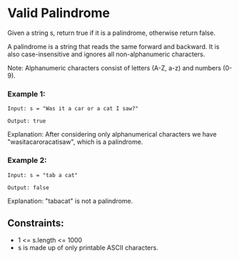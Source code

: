 # Valid Palindrome
Given a string s, return true if it is a palindrome, otherwise return false.

A palindrome is a string that reads the same forward and backward. It is also case-insensitive and ignores all non-alphanumeric characters.

Note: Alphanumeric characters consist of letters (A-Z, a-z) and numbers (0-9).

### Example 1:
```
Input: s = "Was it a car or a cat I saw?"

Output: true
```
Explanation: After considering only alphanumerical characters we have "wasitacaroracatisaw", which is a palindrome.

### Example 2:
```
Input: s = "tab a cat"

Output: false
```
Explanation: "tabacat" is not a palindrome.

## Constraints:

* 1 <= s.length <= 1000
* s is made up of only printable ASCII characters.